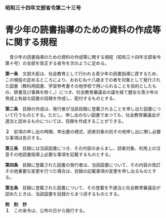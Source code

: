 ### 昭和三十四年文部省令第二十三号  
# 青少年の読書指導のための資料の作成等に関する規程  
　青少年の読書指導のための資料の作成等に関する規程（昭和三十四年文部省令第十号）の全部を改正する省令を次のように定める。  
  
**第一条**　文部大臣は、社会教育として行われる青少年の読書指導に資するため、この規程の定めるところにより、おおむね十八歳までの者を対象として発行された図書（教科用図書、学習参考書その他学校で用いられることを目的としたもの、辞書及び事典を除く。）につき、社会教育審議会の議を経て健全な青少年の育成上有益な図書の目録を作成し、配付するものとする。  
  
**第二条**　目録の作成は、発行者が当該目録に登載されることを申し出た図書について行うものとする。ただし、申し出のない図書であつても、社会教育審議会が適当と認めるものについては、目録を作成することができる。  
  
**２**　前項の申し出の時期、申出書の様式、読者対象の別その他申し出に関し必要な事項は告示する。  
  
**第三条**　目録には当該図書につき、その内容のあらまし、読者対象、利用上の注意その他読書指導上必要な事項を記載するものとする。  
  
**第四条**　目録に登載された図書の発行者は、当該図書について、その内容の改訂その他重要な変更を行つた場合は、目録の記載事項の変更を申し出るものとする。  
  
**第五条**　目録に登載された図書について、その登載を不適当と社会教育審議会が認めたときは、当該図書を目録からまつ消するものとする。  
  
**附　則　抄**  
**１**　この省令は、公布の日から施行する。  
  
